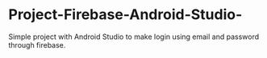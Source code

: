 # Project-Firebase-Android-Studio-
Simple project with Android Studio to make login using email and password through firebase.
